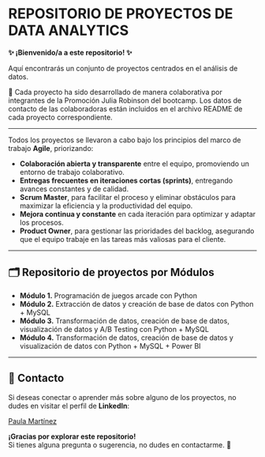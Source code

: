 # **REPOSITORIO DE PROYECTOS DE DATA ANALYTICS**

**✨ ¡Bienvenido/a a este repositorio! ✨**

Aquí encontrarás un conjunto de proyectos centrados en el análisis de datos.

📢 Cada proyecto ha sido desarrollado de manera colaborativa por integrantes de la Promoción Julia Robinson del bootcamp.
Los datos de contacto de las colaboradoras están incluidos en el archivo README de cada proyecto correspondiente.

---

Todos los proyectos se llevaron a cabo bajo los principios del marco de trabajo **Agile**, priorizando: 

- **Colaboración abierta y transparente** entre el equipo, promoviendo un entorno de trabajo colaborativo.
- **Entregas frecuentes en iteraciones cortas (sprints)**, entregando avances constantes y de calidad.
- **Scrum Master**, para facilitar el proceso y eliminar obstáculos para maximizar la eficiencia y la productividad del equipo.
- **Mejora continua y constante** en cada iteración para optimizar y adaptar los procesos.
- **Product Owner**, para gestionar las prioridades del backlog, asegurando que el equipo trabaje en las tareas más valiosas para el cliente.

---

## 🗂️ Repositorio de proyectos por Módulos

- **Módulo 1.** Programación de juegos arcade con Python
- **Módulo 2.** Extracción de datos y creación de base de datos con Python + MySQL
- **Módulo 3.** Transformación de datos, creación de base de datos, visualización de datos y A/B Testing con Python + MySQL
- **Módulo 4.** Transformación de datos, creación de base de datos y visualización de datos con Python + MySQL + Power BI

---

## 📱 **Contacto**

Si deseas conectar o aprender más sobre alguno de los proyectos, no dudes en visitar el perfil de **LinkedIn**: 

[Paula Martínez](https://www.linkedin.com/in/paulamartinezcantero/)  


**¡Gracias por explorar este repositorio!**  
Si tienes alguna pregunta o sugerencia, no dudes en contactarme. 🤝